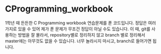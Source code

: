 # CProgramming_workbook
1학년 때 든든한 C Programming workbook 연습문제를 푼 코드입니다.
정답은 여러가지로 있을 수 있어 제가 푼 문제가 무조건 정답이 아닐 수도 있습니다.
이 때, git를 사용하는 방법을 잘 몰라서, repository별로 정리하지 않고 branch 별로 정리해서
master에는 아무것도 없을 수 있습니다.
너무 놀라시지 마시고, branch로 들어가면 됩니다.
